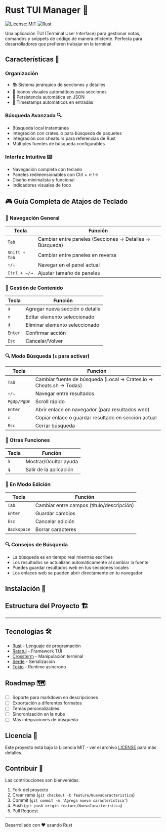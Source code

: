 # Rust TUI Manager 📝

[![License: MIT](https://img.shields.io/badge/License-MIT-yellow.svg)](https://opensource.org/licenses/MIT)
[![Rust](https://img.shields.io/badge/Rust-1.70%2B-orange.svg)](https://www.rust-lang.org/)

Una aplicación TUI (Terminal User Interface) para gestionar notas, comandos y snippets de código de manera eficiente. Perfecta para desarrolladores que prefieren trabajar en la terminal.

## Características 🌟

### Organización
- 📚 Sistema jerárquico de secciones y detalles
- 📁 Iconos visuales automáticos para secciones
- 💾 Persistencia automática en JSON
- 📅 Timestamps automáticos en entradas

### Búsqueda Avanzada 🔍
- Búsqueda local instantánea
- Integración con crates.io para búsqueda de paquetes
- Integración con cheats.rs para referencias de Rust
- Múltiples fuentes de búsqueda configurables

### Interfaz Intuitiva ⌨️
- Navegación completa con teclado
- Paneles redimensionables con Ctrl + ←/→
- Diseño minimalista y funcional
- Indicadores visuales de foco

## 🎮 Guía Completa de Atajos de Teclado

### 📑 Navegación General
| Tecla | Función |
|-------|---------|
| `Tab` | Cambiar entre paneles (Secciones → Detalles → Búsqueda) |
| `Shift + Tab` | Cambiar entre paneles en reversa |
| `↑/↓` | Navegar en el panel actual |
| `Ctrl + ←/→` | Ajustar tamaño de paneles |

### 📝 Gestión de Contenido
| Tecla | Función |
|-------|---------|
| `a` | Agregar nueva sección o detalle |
| `e` | Editar elemento seleccionado |
| `d` | Eliminar elemento seleccionado |
| `Enter` | Confirmar acción |
| `Esc` | Cancelar/Volver |

### 🔍 Modo Búsqueda (`s` para activar)
| Tecla | Función |
|-------|---------|
| `Tab` | Cambiar fuente de búsqueda (Local → Crates.io → Cheats.sh → Todas) |
| `↑/↓` | Navegar entre resultados |
| `PgUp/PgDn` | Scroll rápido |
| `Enter` | Abrir enlace en navegador (para resultados web) |
| `c` | Copiar enlace o guardar resultado en sección actual |
| `Esc` | Cerrar búsqueda |

### 💾 Otras Funciones
| Tecla | Función |
|-------|---------|
| `h` | Mostrar/Ocultar ayuda |
| `q` | Salir de la aplicación |

### 📝 En Modo Edición
| Tecla | Función |
|-------|---------|
| `Tab` | Cambiar entre campos (título/descripción) |
| `Enter` | Guardar cambios |
| `Esc` | Cancelar edición |
| `Backspace` | Borrar caracteres |

### 🔍 Consejos de Búsqueda
- La búsqueda es en tiempo real mientras escribes
- Los resultados se actualizan automáticamente al cambiar la fuente
- Puedes guardar resultados web en tus secciones locales
- Los enlaces web se pueden abrir directamente en tu navegador

## Instalación 🚀

## Estructura del Proyecto 🏗️

---

## Tecnologías 🛠️

- [Rust](https://www.rust-lang.org/) - Lenguaje de programación
- [Ratatui](https://github.com/ratatui-org/ratatui) - Framework TUI
- [Crossterm](https://github.com/crossterm-rs/crossterm) - Manipulación terminal
- [Serde](https://serde.rs/) - Serialización
- [Tokio](https://tokio.rs/) - Runtime asíncrono

## Roadmap 🗺️

- [ ] Soporte para markdown en descripciones
- [ ] Exportación a diferentes formatos
- [ ] Temas personalizables
- [ ] Sincronización en la nube
- [ ] Más integraciones de búsqueda

## Licencia 📄

Este proyecto está bajo la Licencia MIT - ver el archivo [LICENSE](LICENSE) para más detalles.

## Contribuir 🤝

Las contribuciones son bienvenidas:

1. Fork del proyecto
2. Crear rama (`git checkout -b feature/NuevaCaracteristica`)
3. Commit (`git commit -m 'Agrega nueva característica'`)
4. Push (`git push origin feature/NuevaCaracteristica`)
5. Pull Request

---

Desarrollado con ❤️ usando Rust
